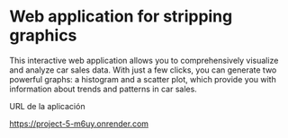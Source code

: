 # Web application for stripping graphics

This interactive web application allows you to comprehensively visualize and analyze car sales data. With just a few clicks, you can generate two powerful graphs: a histogram and a scatter plot, which provide you with information about trends and patterns in car sales.

URL de la aplicación

https://project-5-m6uy.onrender.com

